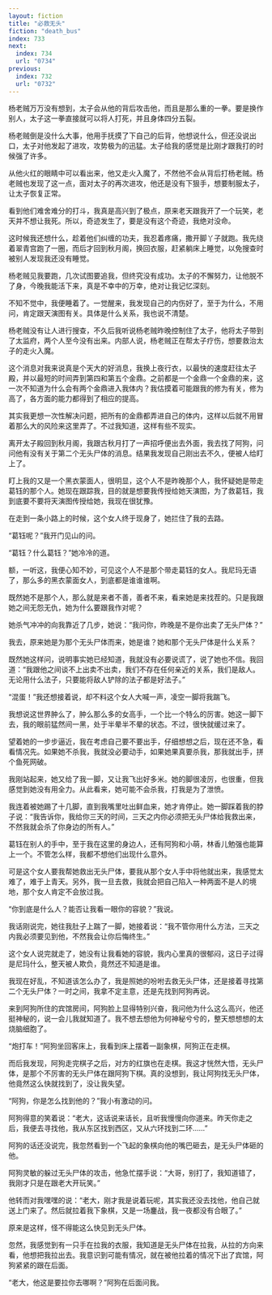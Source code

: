 ```yaml
---
layout: fiction
title: "必救无头"
fiction: "death_bus"
index: 733
next:
  index: 734
  url: "0734"
previous:
  index: 732
  url: "0732"
---
```

杨老贼万万没有想到，太子会从他的背后攻击他，而且是那么重的一拳。要是换作别人，太子这一拳直接就可以将人打死，并且身体四分五裂。

杨老贼倒是没什么大事，他用手抚摸了下自己的后背，他想说什么，但还没说出口，太子对他发起了进攻，攻势极为的迅猛。太子给我的感觉是比刚才跟我打的时候强了许多。

从他火红的眼睛中可以看出来，他又走火入魔了，不然他不会从背后打杨老贼。杨老贼也发现了这一点，面对太子的再次进攻，他还是没有下狠手，想要制服太子，让太子恢复正常。

看到他们难舍难分的打斗，我真是高兴到了极点，原来老天跟我开了一个玩笑，老天并不想让我死。所以，奇迹发生了，要是没有这个奇迹，我绝对没命。

这时候我还想什么，趁着他们纠缠的功夫，我忍着疼痛，撒开脚丫子就跑。我先绕着翠青宫跑了一圈，而后才回到秋月阁，换回衣服，赶紧躺床上睡觉，以免搜查时被别人发现我还没有睡觉。

杨老贼见我要跑，几次试图要追我，但终究没有成功。太子的不懈努力，让他脱不了身，今晚我能活下来，真是不幸中的万幸，绝对让我记忆深刻。

不知不觉中，我便睡着了。一觉醒来，我发现自己的内伤好了，至于为什么，不用问，肯定跟天演图有关。具体是什么关系，我也说不清楚。

杨老贼没有让人进行搜查，不久后我听说杨老贼昨晚控制住了太子，他将太子带到了太监府，两个人至今没有出来。内部人说，杨老贼正在帮太子疗伤，想要救治太子的走火入魔。

这个消息对我来说真是个天大的好消息，我换上夜行衣，以最快的速度赶往太子殿，并以最短的时间弄到第四和第五个金鼎。之前都是一个金鼎一个金鼎的来，这一次不知道为什么会有两个金鼎进入我体内？我估摸着可能跟我的修为有关，修为高了，各方面的能力都得到了相应的提高。

其实我更想一次性解决问题，把所有的金鼎都弄进自己的体内，这样以后就不用冒着那么大的风险来这里弄了。不过我知道，这样有些不现实。

离开太子殿回到秋月阁，我跟古秋月打了一声招呼便出去外面，我去找了阿狗，问问他有没有关于第二个无头尸体的消息。结果我发现自己刚出去不久，便被人给盯上了。

盯上我的又是一个黑衣蒙面人，很明显，这个人不是昨晚那个人，我怀疑她是带走葛钰的那个人。她现在跟踪我，目的就是想要我传授给她天演图，为了救葛钰，我到底要不要将天演图传授给她，我现在很犹豫。

在走到一条小路上的时候，这个女人终于现身了，她拦住了我的去路。

“葛钰呢？”我开门见山的问。

“葛钰？什么葛钰？”她冷冷的道。

额，一听这，我便心知不妙，可见这个人不是那个带走葛钰的女人。我尼玛无语了，那么多的黑衣蒙面女人，到底都是谁谁谁啊。

既然她不是那个人，那么就是来者不善，善者不来，看来她是来找茬的。只是我跟她之间无怨无仇，她为什么要跟我作对呢？

她杀气冲冲的向我靠近了几步，她说：“我问你，昨晚是不是你出卖了无头尸体？”

我去，原来她是为那个无头尸体而来，她是谁？她和那个无头尸体是什么关系？

既然她这样问，说明事实她已经知道，我就没有必要说谎了，说了她也不信。我回道：“我跟他之间谈不上出卖不出卖，我们不存在任何亲近的关系，我们是敌人。无论用什么法子，只要能将敌人铲除的法子都是好法子。”

“混蛋！”我还想接着说，却不料这个女人大喊一声，凌空一脚将我踹飞。

我想说这世界肿么了，肿么那么多的女高手，一个比一个特么的厉害。她这一脚下去，我的眼前猛然间一黑，处于半晕半不晕的状态。不过，很快就缓过来了。

望着她的一步步逼近，我在考虑自己要不要出手，仔细想想之后，现在还不急，看看情况先。如果她不杀我，我就没必要动手，如果她果真要杀我，那我就出手，拼个鱼死网破。

我刚站起来，她又给了我一脚，又让我飞出好多米。她的脚很凌厉，也很重，但我感觉到她没有用全力。从此看来，她可能不会杀我，打我是为了泄愤。

我连着被她踢了十几脚，直到我嘴里吐出鲜血来，她才肯停止。她一脚踩着我的脖子说：“我告诉你，我给你三天的时间，三天之内你必须把无头尸体给我救出来，不然我就会杀了你身边的所有人。”

葛钰在别人的手中，至于我在这里的身边人，还有阿狗和小萌，林香儿勉强也能算上一个。不管怎么样，我都不想他们出现什么意外。

可是这个女人要我帮她救出无头尸体，要我从那个女人手中将他就出来，我感觉太难了，难于上青天。另外，我一旦去救，我就会把自己陷入一种两面不是人的境地，那个女人肯定不会放过我。

“你到底是什么人？能否让我看一眼你的容貌？”我说。

我话刚说完，她往我肚子上踹了一脚，她接着说：“我不管你用什么方法，三天之内我必须要见到他，不然我会让你后悔终生。”

这个女人说完就走了，她没有让我看她的容貌，我内心里真的很郁闷，这日子过得是尼玛什么，整天被人欺负，竟然还不知道是谁。

我现在好乱，不知道该怎么办了，我是照她的吩咐去救无头尸体，还是接着寻找第二个无头尸体？一时之间，我拿不定主意，还是先找到阿狗再说。

来到阿狗所住的宾馆房间，阿狗脸上显得特别兴奋，我问他为什么这么高兴，他还挺神秘的，说一会儿我就知道了。我不想去想他为何神秘兮兮的，整天想想想的太烧脑细胞了。

“炮打车！”阿狗坐回客床上，我看到床上摆着一副象棋，阿狗正在走棋。

而后我发现，阿狗走完棋子之后，对方的红旗也在走棋。我这才恍然大悟，无头尸体，是那个不厉害的无头尸体在跟阿狗下棋。真的没想到，我让阿狗找无头尸体，他竟然这么快就找到了，没让我失望。

“阿狗，你是怎么找到他的？”我小有激动的问。

阿狗得意的笑着说：“老大，这话说来话长，且听我慢慢向你道来。昨天你走之后，我便去寻找他，我从东区找到西区，又从六环找到二环……”

阿狗的话还没说完，我忽然看到一个飞起的象棋向他的嘴巴砸去，是无头尸体砸的他。

阿狗灵敏的躲过无头尸体的攻击，他急忙摆手说：“大哥，别打了，我知道错了，我刚才只是在跟老大开玩笑。”

他转而对我嘿嘿的说：“老大，刚才我是说着玩呢，其实我还没去找他，他自己就送上门来了。然后就拉着我下象棋，又是一场鏖战，我一夜都没有合眼了。”

原来是这样，怪不得能这么快见到无头尸体。

忽然，我感觉到有一只手在拉我的衣服，我知道是无头尸体在拉我，从拉的方向来看，他想把我拉出去。我意识到可能有情况，就在被他拉着的情况下出了宾馆，阿狗紧紧的跟在后面。

“老大，他这是要拉你去哪啊？”阿狗在后面问我。